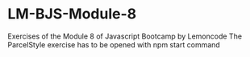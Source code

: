 # LM-BJS-Module-8
Exercises of the Module 8 of Javascript Bootcamp by Lemoncode
The ParcelStyle exercise has to be opened with npm start command
